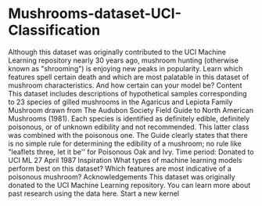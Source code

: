 # Mushrooms-dataset-UCI-Classification
 Although this dataset was originally contributed to the UCI Machine Learning repository nearly 30 years ago, mushroom hunting (otherwise known as "shrooming") is enjoying new peaks in popularity. Learn which features spell certain death and which are most palatable in this dataset of mushroom characteristics. And how certain can your model be?  Content This dataset includes descriptions of hypothetical samples corresponding to 23 species of gilled mushrooms in the Agaricus and Lepiota Family Mushroom drawn from The Audubon Society Field Guide to North American Mushrooms (1981). Each species is identified as definitely edible, definitely poisonous, or of unknown edibility and not recommended. This latter class was combined with the poisonous one. The Guide clearly states that there is no simple rule for determining the edibility of a mushroom; no rule like "leaflets three, let it be'' for Poisonous Oak and Ivy.  Time period: Donated to UCI ML 27 April 1987 Inspiration What types of machine learning models perform best on this dataset?  Which features are most indicative of a poisonous mushroom?  Acknowledgements This dataset was originally donated to the UCI Machine Learning repository. You can learn more about past research using the data here.  Start a new kernel

